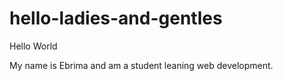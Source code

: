 # hello-ladies-and-gentles

Hello World

My name is Ebrima and am a student leaning web development.
